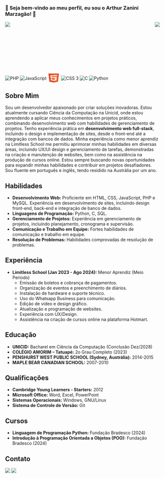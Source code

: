 ### 👋 Seja bem-vindo ao meu perfil, eu sou o Arthur Zanini Marzagão! 🚀

<div align="center" style="display: flex; justify-content: space-between; width:100%">
    <img height="150" src="https://github-readme-stats.vercel.app/api?username=arthur-zm&show_icons=true&theme=dracula&include_all_commits=true&count_private=true"/>
    <img height="150" src="https://github-readme-stats.vercel.app/api/top-langs/?username=arthur-zm&layout=compact&langs_count=7&theme=dracula"/>
</div>

<div style="display: inline-block"><br>
    <img align="center" alt="PHP" height="30" width="40" src="https://cdn.jsdelivr.net/gh/devicons/devicon@latest/icons/php/php-original.svg">
    <img align="center" alt="JavaScript" height="30" width="40" src="https://cdn.jsdelivr.net/gh/devicons/devicon@latest/icons/javascript/javascript-original.svg">
    <img align="center" alt="HTML 5" height="30" width="40" src="https://raw.githubusercontent.com/devicons/devicon/master/icons/html5/html5-original.svg">
    <img align="center" alt="CSS 3" height="30" width="40" src="https://cdn.jsdelivr.net/gh/devicons/devicon@latest/icons/css3/css3-original.svg">
    <img align="center" alt="C" height="30" width="40" src="https://cdn.jsdelivr.net/gh/devicons/devicon@latest/icons/c/c-original.svg">
    <img align="center" alt="Python" height="30" width="40" src="https://cdn.jsdelivr.net/gh/devicons/devicon@latest/icons/python/python-original.svg">
    <!-- Add more as needed -->
</div>

## Sobre Mim

Sou um desenvolvedor apaixonado por criar soluções inovadoras.  Estou atualmente cursando Ciência da Computação na Unicid, onde estou aprendendo a aplicar meus conhecimentos em projetos práticos, combinando desenvolvimento web com habilidades de gerenciamento de projetos. Tenho experiência prática em **desenvolvimento web full-stack**, incluindo o design e implementação de sites, desde o front-end até a integração com bancos de dados.  Minha experiência como menor aprendiz na Limitless School me permitiu aprimorar minhas habilidades em diversas áreas, incluindo UX/UI design e gerenciamento de tarefas, demonstradas na criação e manutenção de websites, bem como na assistência na produção de cursos online. Estou sempre buscando novas oportunidades para expandir minhas habilidades e contribuir em projetos desafiadores.  Sou fluente em português e inglês, tendo residido na Austrália por um ano.

## Habilidades

* **Desenvolvimento Web:** Proficiente em HTML, CSS, JavaScript, PHP e MySQL. Experiência em desenvolvimento de sites, incluindo design front-end, back-end e integração de banco de dados.
* **Linguagens de Programação:**  Python, C, SQL.
* **Gerenciamento de Projetos:**  Experiência em gerenciamento de projetos, incluindo planejamento, cronograma e supervisão.
* **Comunicação e Trabalho em Equipe:**  Fortes habilidades de comunicação e trabalho em equipe.
* **Resolução de Problemas:**  Habilidades comprovadas de resolução de problemas.

## Experiência

* **Limitless School (Jan 2023 - Ago 2024):** Menor Aprendiz (Meio Período)
    * Emissão de boletos e cobrança de pagamentos.
    * Organização de eventos e preenchimento de diários.
    * Instalação de hardware e suporte técnico.
    * Uso do Whatsapp Business para comunicação.
    * Edição de vídeo e design gráfico.
    * Atualização e programação de websites.
    * Experiência com UX/Design.
    * Assistência na criação de cursos online na plataforma Hotmart.

## Educação

* **UNICID:** Bacharel em Ciência da Computação (Conclusão Dez/2028)
* **COLÉGIO AMORIM – Tatuapé:** 2o Grau Completo (2023)
* **PENSHURST WEST PUBLIC SCHOOL (Sydney, Austrália):** 2014-2015
* **MAPLE BEAR CANADIAN SCHOOL:** 2007-2010

## Qualificações

* **Cambridge Young Learners - Starters:** 2012
* **Microsoft Office:** Word, Excel, PowerPoint
* **Sistemas Operacionais:** Windows, GNU/Linux
* **Sistema de Controle de Versão:** Git

## Cursos

* **Linguagem de Programação Python:** Fundação Bradesco (2024)
* **Introdução à Programação Orientada a Objetos (POO):** Fundação Bradesco (2024)


## Contato

<div style="display: inline-block">
    <a href="mailto:arthurzmarzagao@gmail.com" target="_blank"><img src="https://img.shields.io/badge/Gmail-D14836?style=for-the-badge&logo=gmail&logoColor=white" target="_blank"></a>
  <a href="https://www.linkedin.com/in/arthur-zanini-marzagao-a42122304" target="_blank"><img src="https://img.shields.io/badge/-LinkedIn-%230077B5?style=for-the-badge&logo=linkedin&logoColor=white" target="_blank"></a>
</div>
